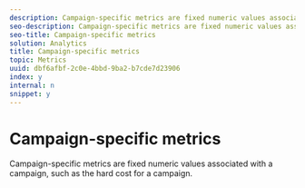 ```yaml
---
description: Campaign-specific metrics are fixed numeric values associated with a campaign, such as the hard cost for a campaign.
seo-description: Campaign-specific metrics are fixed numeric values associated with a campaign, such as the hard cost for a campaign.
seo-title: Campaign-specific metrics
solution: Analytics
title: Campaign-specific metrics
topic: Metrics
uuid: dbf6afbf-2c0e-4bbd-9ba2-b7cde7d23906
index: y
internal: n
snippet: y
---
```


# Campaign-specific metrics

Campaign-specific metrics are fixed numeric values associated with a campaign, such as the hard cost for a campaign.

